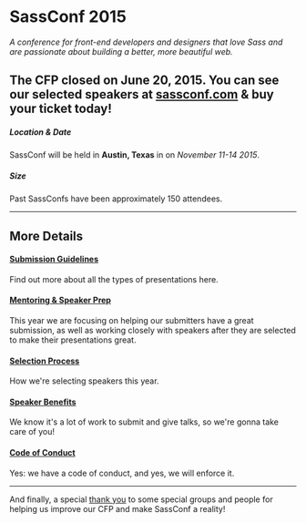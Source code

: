 # SassConf 2015

_A conference for front-end developers and designers that love Sass and are passionate about building a better, more beautiful web._


## The CFP closed on June 20, 2015. You can see our selected speakers at [sassconf.com](https://sassconf.com) & buy your ticket today!


##### Location & Date
SassConf will be held in **Austin, Texas** in on *November 11-14 2015*.
##### Size
Past SassConfs have been approximately 150 attendees. 

* * * 

## More Details

#### [Submission Guidelines](https://github.com/SassConf/2015-speaker-cfp/blob/master/docs/submission-guidelines.md)
Find out more about all the types of presentations here.

#### [Mentoring & Speaker Prep](https://github.com/SassConf/2015-speaker-cfp/blob/master/docs/mentoring-speaker-prep.md)
This year we are focusing on helping our submitters have a great submission, as well as working closely with speakers after they are selected to make their presentations great.

#### [Selection Process](https://github.com/SassConf/2015-speaker-cfp/blob/master/docs/selection-process.md)
How we're selecting speakers this year.

#### [Speaker Benefits](https://github.com/SassConf/2015-speaker-cfp/blob/master/docs/speaker-benefits.md)
We know it's a lot of work to submit and give talks, so we're gonna take care of you!

#### [Code of Conduct](https://github.com/SassConf/2015-speaker-cfp/blob/master/docs/code-of-conduct.md)
Yes: we have a code of conduct, and yes, we will enforce it. 

* * * 

And finally, a special [thank you](https://github.com/SassConf/2015-speaker-cfp/blob/master/docs/thanks.md) to some special groups and people for helping us improve our CFP and make SassConf a reality!
